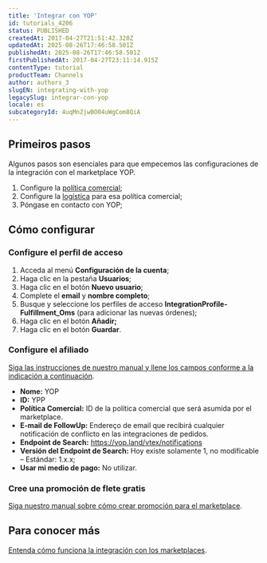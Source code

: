 ```yaml
---
title: 'Integrar con YOP'
id: tutorials_4206
status: PUBLISHED
createdAt: 2017-04-27T21:51:42.320Z
updatedAt: 2025-08-26T17:46:58.501Z
publishedAt: 2025-08-26T17:46:58.501Z
firstPublishedAt: 2017-04-27T23:11:14.915Z
contentType: tutorial
productTeam: Channels
author: authors_3
slugEN: integrating-with-yop
legacySlug: integrar-con-yop
locale: es
subcategoryId: 4uqMnZjwBO04uWgCom8QiA
---
```


## Primeiros pasos

Algunos pasos son esenciales para que empecemos las configuraciones de la integración con el marketplace YOP.
1. Configure la [política comercial](http://help.vtex.com/es/tutorial/politica-comercial-para-marketplace/);
2. Configure la [logística](http://help.vtex.com/es/tutorial/como-configurar-logistica-para-politica-comercial/) para esa política comercial;
3. Póngase en contacto con YOP;

## Cómo configurar

### Configure el perfil de acceso

1. Acceda al menú **Configuración de la cuenta**;
2. Haga clic en la pestaña **Usuarios**;
3. Haga clic en el botón **Nuevo usuario**;
4. Complete el **email** y **nombre completo**;
5. Busque y seleccione los perfiles de acceso **IntegrationProfile-Fulfillment\_Oms** (para adicionar las nuevas órdenes);
6. Haga clic en el botón **Añadir;**
7. Haga clic en el botón **Guardar**.

### Configure el afiliado

[Siga las instrucciones de nuestro manual y llene los campos conforme a la indicación a continuación](http://help.vtex.com/es/tutorial/como-configurar-afiliado/).

- **Nome:** YOP
- **ID:** YPP
- **Política Comercial:** ID de la política comercial que será asumida por el marketplace.
- **E-mail de FollowUp:** Endereço de email que recibirá cualquier notificación de conflicto en las integraciones de pedidos.
- **Endpoint de Search:** https://yop.land/vtex/notifications
- **Versión del Endpoint de Search:** Hoy existe solamente 1, no modificable – Estándar: 1.x.x;
- **Usar mi medio de pago:** No utilizar.

### Cree una promoción de flete gratis 
[Siga nuestro manual sobre cómo crear promoción para el marketplace](/es/tutorial/configurar-promocao-para-marketplace--tutorials_406).

## Para conocer más

[Entenda cómo funciona la integración con los marketplaces](http://help.vtex.com/es/tutorial/integrating-with-marketplace/).
